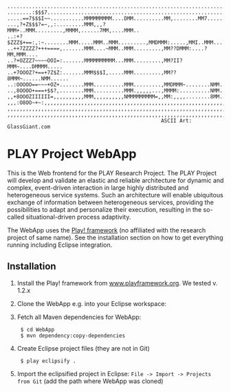     ...........................................................................
    ........:$$$7..............................................................
    .....==7$$$I~~...........MMMMMMMMM....DMM..........MM,........MM7......MM..
    ...,?+Z$$$?=~,,:.........MMM,,,?MMM+..MMM.........,MMMM,......7MM,....MMM..
    ..:+?$ZZZ$+==:,:~........MMM.....MMM..MMM.........,MMDMMM:.....,MMI..MMM...
    ..++7ZZZZ?+++====,.......MMM....~MMM..MMM.........,MM??DMMM:....?MM,MMM....
    ..?+OZZZ7~~~~OOI=:.......MMMMMMMMMM...MMM.........,MM?II?MMM~....DMMMM.....
    ..+7OOOZ?+==+7Z$Z:.......MMM$$$I,.....MMM.........,MM??8MMM~......NMM......
    ..:OOOOO==~~~+OZ+........MMM..........MMM.........,MMDMMM~........NMM......
    ..,8OOOO+===+$$?,........MMM..........MMM.,,,,,...,MMMM:..........NMM......
    ,,+8OOOZIIIIII=,,,,,,,,,,MMM,,,,,,,,,,NMMMMMMMMM=,,MM:,,,,........8MM......
    ,,,:O8OO~+~:,,,,,,,,,,,,,,,,,,,,,,,,,,,,,,,,,,,,,,,,,,,,,,,,,,,,,,,,,,,,,,,
    ,,,,,,,,,,,,,,,,,,,,,,,,,,,,,,,,,,,,,,,,,,,,,,,,,,,,,,,,,,,,,,,,,,,,,,,,,,,
    ,,,,,,,,,,,,,,,,,,,,,,,,,,,,,,,,,,,,,,,,,,,,,,,,,,,,,,,,,,,,,,,,,,,,,,,,,,,
                                                      ASCII Art: GlassGiant.com

PLAY Project WebApp
===================
This is the Web frontend for the PLAY Research Project. The PLAY Project will
develop and validate an elastic and reliable architecture for dynamic and
complex, event-driven interaction in large highly distributed and heterogeneous
service systems. Such an architecture will enable ubiquitous exchange of
information between heterogeneous services, providing the possibilities to adapt
and personalize their execution, resulting in the so-called situational-driven
process adaptivity.																 

The WebApp uses the [Play! framework](www.playframework.org) (no affiliated with
the research project of same name). See the installation section on how to get
everything running including Eclipse integration.

Installation
-------------																 
1. Install the Play! framework from www.playframework.org. We tested v. 1.2.x

2. Clone the WebApp e.g. into your Eclipse workspace:

3. Fetch all Maven dependencies for WebApp:

        $ cd WebApp
        $ mvn dependency:copy-dependencies

4. Create Eclipse project files (they are not in Git)

        $ play eclipsify .

5. Import the eclipsified project in Eclipse:
`File -> Import -> Projects from Git` (add the path where WebApp was cloned)

